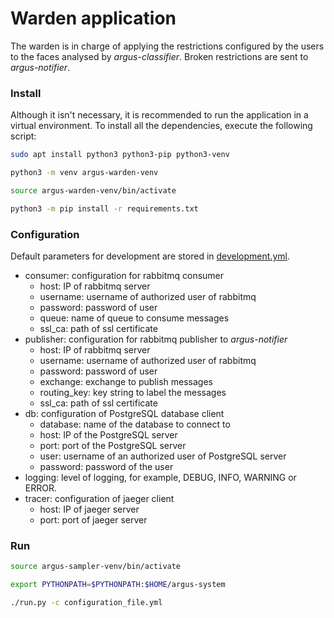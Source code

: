 # Warden application

The warden is in charge of applying the restrictions configured by
the users to the faces analysed by *argus-classifier*. Broken restrictions are
sent to *argus-notifier*.


### Install

Although it isn't necessary, it is recommended to run the application in a virtual environment.
To install all the dependencies, execute the following script: 

```bash
sudo apt install python3 python3-pip python3-venv

python3 -m venv argus-warden-venv

source argus-warden-venv/bin/activate

python3 -m pip install -r requirements.txt
```

### Configuration

Default parameters for development are stored in [development.yml](development.yml).

- consumer: configuration for rabbitmq consumer
  - host: IP of rabbitmq server
  - username: username of authorized user of rabbitmq
  - password: password of user
  - queue: name of queue to consume messages
  - ssl_ca: path of ssl certificate
- publisher: configuration for rabbitmq publisher to *argus-notifier*
  - host: IP of rabbitmq server
  - username: username of authorized user of rabbitmq
  - password: password of user
  - exchange: exchange to publish messages
  - routing_key: key string to label the messages
  - ssl_ca: path of ssl certificate
- db: configuration of PostgreSQL database client
  - database: name of the database to connect to
  - host: IP of the PostgreSQL server
  - port: port of the PostgreSQL server
  - user: username of an authorized user of PostgreSQL server
  - password: password of the user
- logging: level of logging, for example, DEBUG, INFO, WARNING or ERROR.
- tracer: configuration of jaeger client
  - host: IP of jaeger server
  - port: port of jaeger server


### Run

```bash
source argus-sampler-venv/bin/activate

export PYTHONPATH=$PYTHONPATH:$HOME/argus-system

./run.py -c configuration_file.yml
```